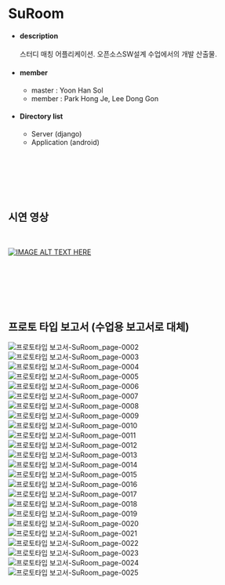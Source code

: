 # SuRoom

- #### description
  스터디 매칭 어플리케이션. 오픈소스SW설계 수업에서의 개발 산출물.

- #### member
  - master : Yoon Han Sol
  - member : Park Hong Je, Lee Dong Gon

- #### Directory list
  - Server (django)
  - Application (android)

<br/>
<br/>
<br/>
<br/>
<br/>

## 시연 영상

<br/>

[![IMAGE ALT TEXT HERE](https://img.youtube.com/vi/oZTlpe2u0iE/0.jpg)](https://youtu.be/oZTlpe2u0iE)

<br/>
<br/>
<br/>
<br/>
<br/>

## 프로토 타입 보고서 (수업용 보고서로 대체)

![프로토타입 보고서-SuRoom_page-0002](https://user-images.githubusercontent.com/24651852/73862500-febcf980-4881-11ea-8147-299c883bc84e.jpg)
![프로토타입 보고서-SuRoom_page-0003](https://user-images.githubusercontent.com/24651852/73862504-0086bd00-4882-11ea-996b-b35920eb96a1.jpg)
![프로토타입 보고서-SuRoom_page-0004](https://user-images.githubusercontent.com/24651852/73862505-0086bd00-4882-11ea-953f-43f91f2bdb43.jpg)
![프로토타입 보고서-SuRoom_page-0005](https://user-images.githubusercontent.com/24651852/73862507-011f5380-4882-11ea-9061-040194443d72.jpg)
![프로토타입 보고서-SuRoom_page-0006](https://user-images.githubusercontent.com/24651852/73862510-01b7ea00-4882-11ea-9660-a3826c6f4bfc.jpg)
![프로토타입 보고서-SuRoom_page-0007](https://user-images.githubusercontent.com/24651852/73862513-01b7ea00-4882-11ea-85e4-5710e6f15afa.jpg)
![프로토타입 보고서-SuRoom_page-0008](https://user-images.githubusercontent.com/24651852/73862514-02508080-4882-11ea-921b-5d06f0f4ae69.jpg)
![프로토타입 보고서-SuRoom_page-0009](https://user-images.githubusercontent.com/24651852/73862516-02e91700-4882-11ea-826b-e64514d828da.jpg)
![프로토타입 보고서-SuRoom_page-0010](https://user-images.githubusercontent.com/24651852/73862518-02e91700-4882-11ea-8c5d-1407d9ddffef.jpg)
![프로토타입 보고서-SuRoom_page-0011](https://user-images.githubusercontent.com/24651852/73862520-0381ad80-4882-11ea-9400-c597f414cf89.jpg)
![프로토타입 보고서-SuRoom_page-0012](https://user-images.githubusercontent.com/24651852/73862522-041a4400-4882-11ea-97c7-45fe668867e1.jpg)
![프로토타입 보고서-SuRoom_page-0013](https://user-images.githubusercontent.com/24651852/73862523-041a4400-4882-11ea-8690-d4a38128d660.jpg)
![프로토타입 보고서-SuRoom_page-0014](https://user-images.githubusercontent.com/24651852/73862525-04b2da80-4882-11ea-93dd-ffc83c96fe7e.jpg)
![프로토타입 보고서-SuRoom_page-0015](https://user-images.githubusercontent.com/24651852/73862528-054b7100-4882-11ea-85c1-656256c743f6.jpg)
![프로토타입 보고서-SuRoom_page-0016](https://user-images.githubusercontent.com/24651852/73862531-054b7100-4882-11ea-9d0e-a07db56c3e8c.jpg)
![프로토타입 보고서-SuRoom_page-0017](https://user-images.githubusercontent.com/24651852/73862534-05e40780-4882-11ea-9bf1-7bfbd5437840.jpg)
![프로토타입 보고서-SuRoom_page-0018](https://user-images.githubusercontent.com/24651852/73862537-067c9e00-4882-11ea-8290-f81c4018e8d0.jpg)
![프로토타입 보고서-SuRoom_page-0019](https://user-images.githubusercontent.com/24651852/73862538-067c9e00-4882-11ea-939e-2069a8dcc952.jpg)
![프로토타입 보고서-SuRoom_page-0020](https://user-images.githubusercontent.com/24651852/73862539-07153480-4882-11ea-990f-a9af2598c77a.jpg)
![프로토타입 보고서-SuRoom_page-0021](https://user-images.githubusercontent.com/24651852/73862542-07adcb00-4882-11ea-82a4-076d3554138c.jpg)
![프로토타입 보고서-SuRoom_page-0022](https://user-images.githubusercontent.com/24651852/73862543-08466180-4882-11ea-84fc-d6de0e081467.jpg)
![프로토타입 보고서-SuRoom_page-0023](https://user-images.githubusercontent.com/24651852/73862545-08def800-4882-11ea-9276-ea32e0882f47.jpg)
![프로토타입 보고서-SuRoom_page-0024](https://user-images.githubusercontent.com/24651852/73862547-09778e80-4882-11ea-8b34-79b6438d92ce.jpg)
![프로토타입 보고서-SuRoom_page-0025](https://user-images.githubusercontent.com/24651852/73862548-09778e80-4882-11ea-9d6c-4f7f7ab0878f.jpg)
